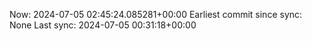 Now: 2024-07-05 02:45:24.085281+00:00 Earliest commit since sync: None Last sync: 2024-07-05 00:31:18+00:00
